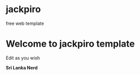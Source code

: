# jackpiro
free web template

<h1>Welcome to jackpiro template</h1>
<p>Edit as you wish</p>

<b>Sri Lanka Nerd</b>
